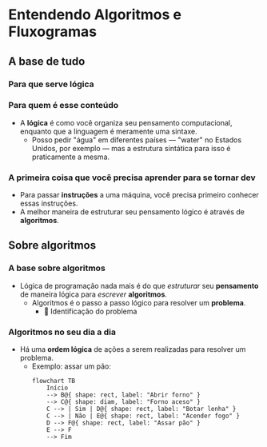 # Entendendo Algoritmos e Fluxogramas

## A base de tudo

### Para que serve lógica

### Para quem é esse conteúdo

- A **lógica** é como você organiza seu pensamento computacional, enquanto que a linguagem é meramente uma sintaxe.
  - Posso pedir "água" em diferentes países — "water" no Estados Unidos, por exemplo — mas a estrutura sintática para isso é praticamente a mesma.

### A primeira coisa que você precisa aprender para se tornar dev

- Para passar **instruções** a uma máquina, você precisa primeiro conhecer essas instruções.
- A melhor maneira de estruturar seu pensamento lógico é através de **algoritmos**.

## Sobre algoritmos

### A base sobre algoritmos

- Lógica de programação nada mais é do que _estruturar_ seu **pensamento** de maneira lógica para _escrever_ **algoritmos**.
  - Algoritmos é o passo a passo lógico para resolver um **problema**.
    - 📍 Identificação do problema

### Algoritmos no seu dia a dia

- Há uma **ordem lógica** de ações a serem realizadas para resolver um problema.
  - Exemplo: assar um pão:
    ```mermaid
    flowchart TB
        Início
        --> B@{ shape: rect, label: "Abrir forno" }
        --> C@{ shape: diam, label: "Forno aceso" }
        C --> | Sim | D@{ shape: rect, label: "Botar lenha" }
        C --> | Não | E@{ shape: rect, label: "Acender fogo" }
        D --> F@{ shape: rect, label: "Assar pão" }
        E --> F
        --> Fim
    ```
